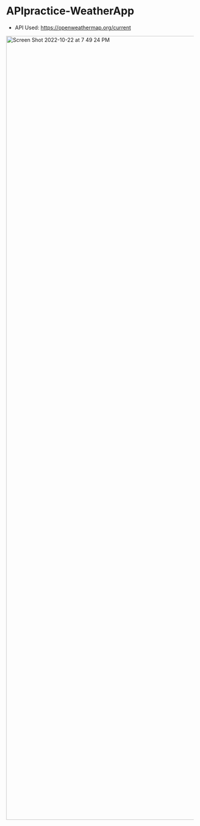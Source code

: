 # APIpractice-WeatherApp
- API Used: https://openweathermap.org/current
<img width="2100" alt="Screen Shot 2022-10-22 at 7 49 24 PM" src="https://user-images.githubusercontent.com/70035439/197368002-0fb46919-a7d7-4fc9-b67d-9b5f195d9f51.png">
